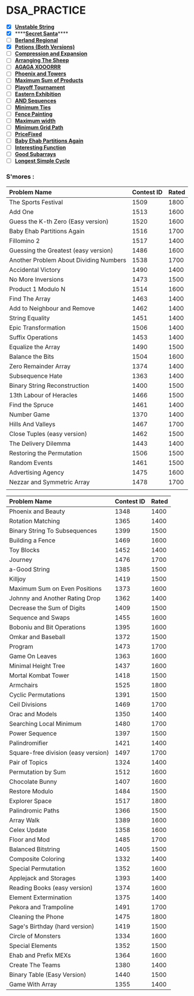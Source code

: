 # DSA\_PRACTICE

* [x] [**Unstable String**](https://codeforces.com/problemset/problem/1535/C)
* [x] \*\*\*\*[**Secret Santa**](https://codeforces.com/contest/1530/problem/D)\*\*\*\*
* [ ] [**Berland Regional**](https://codeforces.com/problemset/problem/1519/C)
* [x] [**Potions \(Both Versions\)**](https://codeforces.com/problemset/problem/1526/C2)
* [ ] [**Compression and Expansion**](https://codeforces.com/problemset/problem/1523/C)
* [ ] [**Arranging The Sheep**](https://codeforces.com/problemset/problem/1520/E)
* [ ] [**AGAGA XOOORRR**](https://codeforces.com/problemset/problem/1516/B)
* [ ] [**Phoenix and Towers**](https://codeforces.com/problemset/problem/1515/C)
* [ ] [**Maximum Sum of Products**](https://codeforces.com/problemset/problem/1519/D)
* [ ] [**Playoff Tournament**](https://codeforces.com/problemset/problem/1535/D#:~:text=Problem%20%2D%201535D%20%2D%20Codeforces&text=2k%20teams%20participate%20in,are%20played%20in%20that%20phase%29)
* [ ] [**Eastern Exhibition**](https://codeforces.com/problemset/problem/1486/B)
* [ ] [**AND Sequences**](https://codeforces.com/problemset/problem/1513/B)
* [ ] [**Minimum Ties**](https://codeforces.com/problemset/problem/1487/C)
* [ ] [**Fence Painting**](https://codeforces.com/problemset/problem/1481/C)
* [ ] [**Maximum width**](https://codeforces.com/problemset/problem/1492/C)
* [ ] [**Minimum Grid Path**](https://codeforces.com/problemset/problem/1499/C)
* [ ] [**PriceFixed**](https://codeforces.com/problemset/problem/1539/D)
* [ ] [**Baby Ehab Partitions Again**](https://codeforces.com/problemset/problem/1516/C)
* [ ] [**Interesting Function**](https://codeforces.com/problemset/problem/1538/F)
* [ ] [**Good Subarrays**](https://codeforces.com/problemset/problem/1398/C)
* [ ] [**Longest Simple Cycle**](https://codeforces.com/problemset/problem/1476/C)

### S'mores :

| Problem Name | Contest ID | Rated |
| :--- | :--- | :--- |
| The Sports Festival | 1509 | 1800 |
| Add One | 1513 | 1600 |
| Guess the K-th Zero \(Easy version\) | 1520 | 1600 |
| Baby Ehab Partitions Again | 1516 | 1700 |
| Fillomino 2 | 1517 | 1400 |
| Guessing the Greatest \(easy version\) | 1486 | 1600 |
| Another Problem About Dividing Numbers | 1538 | 1700 |
| Accidental Victory | 1490 | 1400 |
| No More Inversions | 1473 | 1500 |
| Product 1 Modulo N | 1514 | 1600 |
| Find The Array | 1463 | 1400 |
| Add to Neighbour and Remove | 1462 | 1400 |
| String Equality | 1451 | 1400 |
| Epic Transformation | 1506 | 1400 |
| Suffix Operations | 1453 | 1400 |
| Equalize the Array | 1490 | 1500 |
| Balance the Bits | 1504 | 1600 |
| Zero Remainder Array | 1374 | 1400 |
| Subsequence Hate | 1363 | 1400 |
| Binary String Reconstruction | 1400 | 1500 |
| 13th Labour of Heracles | 1466 | 1500 |
| Find the Spruce | 1461 | 1400 |
| Number Game | 1370 | 1400 |
| Hills And Valleys | 1467 | 1700 |
| Close Tuples \(easy version\) | 1462 | 1500 |
| The Delivery Dilemma | 1443 | 1400 |
| Restoring the Permutation | 1506 | 1500 |
| Random Events | 1461 | 1500 |
| Advertising Agency | 1475 | 1600 |
| Nezzar and Symmetric Array | 1478 | 1700 |
|  |  |  |



| Problem Name | Contest ID | Rated |
| :--- | :--- | :--- |
| Phoenix and Beauty | 1348 | 1400 |
| Rotation Matching | 1365 | 1400 |
| Binary String To Subsequences | 1399 | 1500 |
| Building a Fence | 1469 | 1600 |
| Toy Blocks | 1452 | 1400 |
| Journey | 1476 | 1700 |
| a-Good String | 1385 | 1500 |
| Killjoy | 1419 | 1500 |
| Maximum Sum on Even Positions | 1373 | 1600 |
| Johnny and Another Rating Drop | 1362 | 1400 |
| Decrease the Sum of Digits | 1409 | 1500 |
| Sequence and Swaps | 1455 | 1600 |
| Boboniu and Bit Operations | 1395 | 1600 |
| Omkar and Baseball | 1372 | 1500 |
| Program | 1473 | 1700 |
| Game On Leaves | 1363 | 1600 |
| Minimal Height Tree | 1437 | 1600 |
| Mortal Kombat Tower | 1418 | 1500 |
| Armchairs | 1525 | 1800 |
| Cyclic Permutations | 1391 | 1500 |
| Ceil Divisions | 1469 | 1700 |
| Orac and Models | 1350 | 1400 |
| Searching Local Minimum | 1480 | 1700 |
| Power Sequence | 1397 | 1500 |
| Palindromifier | 1421 | 1400 |
| Square-free division \(easy version\) | 1497 | 1700 |
| Pair of Topics | 1324 | 1400 |
| Permutation by Sum | 1512 | 1600 |
| Chocolate Bunny | 1407 | 1600 |
| Restore Modulo | 1484 | 1500 |
| Explorer Space | 1517 | 1800 |
| Palindromic Paths | 1366 | 1500 |
| Array Walk | 1389 | 1600 |
| Celex Update | 1358 | 1600 |
| Floor and Mod | 1485 | 1700 |
| Balanced Bitstring | 1405 | 1500 |
| Composite Coloring | 1332 | 1400 |
| Special Permutation | 1352 | 1600 |
| Applejack and Storages | 1393 | 1400 |
| Reading Books \(easy version\) | 1374 | 1600 |
| Element Extermination | 1375 | 1400 |
| Pekora and Trampoline | 1491 | 1700 |
| Cleaning the Phone | 1475 | 1800 |
| Sage's Birthday \(hard version\) | 1419 | 1500 |
| Circle of Monsters | 1334 | 1600 |
| Special Elements | 1352 | 1500 |
| Ehab and Prefix MEXs | 1364 | 1600 |
| Create The Teams | 1380 | 1400 |
| Binary Table \(Easy Version\) | 1440 | 1500 |
| Game With Array | 1355 | 1400 |

